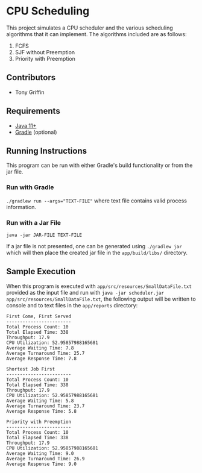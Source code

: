 # CPU Scheduling
This project simulates a CPU scheduler and the various scheduling algorithms that it can implement. 
The algorithms included are as follows:
1. FCFS
2. SJF without Preemption
3. Priority with Preemption

## Contributors
* Tony Griffin

## Requirements
* [Java 11+](https://www.java.com/en/)
* [Gradle](https://gradle.org/) (optional)

## Running Instructions
This program can be run with either Gradle's build functionality or from the jar file.

### Run with Gradle
`./gradlew run --args="TEXT-FILE"` where text file contains valid process information.

### Run with a Jar File
`java -jar JAR-FILE TEXT-FILE`

If a jar file is not presented, one can be generated using `./gradlew jar` which will then place the created jar 
file in the `app/build/libs/` directory.

## Sample Execution
When this program is executed with `app/src/resources/SmallDataFile.txt` provided as the input file and 
run with `java -jar scheduler.jar app/src/resources/SmallDataFile.txt`, 
the following output will be written to console and to text files in the `app/reports` directory:
```
First Come, First Served
------------------------
Total Process Count: 10
Total Elapsed Time: 338
Throughput: 17.9
CPU Utilization: 52.95857988165681
Average Waiting Time: 7.8
Average Turnaround Time: 25.7
Average Response Time: 7.8

Shortest Job First
------------------------
Total Process Count: 10
Total Elapsed Time: 338
Throughput: 17.9
CPU Utilization: 52.95857988165681
Average Waiting Time: 5.8
Average Turnaround Time: 23.7
Average Response Time: 5.8

Priority with Preemption
------------------------
Total Process Count: 10
Total Elapsed Time: 338
Throughput: 17.9
CPU Utilization: 52.95857988165681
Average Waiting Time: 9.0
Average Turnaround Time: 26.9
Average Response Time: 9.0
```
